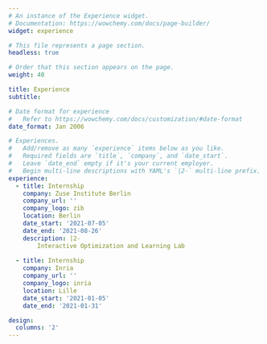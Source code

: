 ```yaml
---
# An instance of the Experience widget.
# Documentation: https://wowchemy.com/docs/page-builder/
widget: experience

# This file represents a page section.
headless: true

# Order that this section appears on the page.
weight: 40

title: Experience
subtitle:

# Date format for experience
#   Refer to https://wowchemy.com/docs/customization/#date-format
date_format: Jan 2006

# Experiences.
#   Add/remove as many `experience` items below as you like.
#   Required fields are `title`, `company`, and `date_start`.
#   Leave `date_end` empty if it's your current employer.
#   Begin multi-line descriptions with YAML's `|2-` multi-line prefix.
experience:
  - title: Internship
    company: Zuse Institute Berlin
    company_url: ''
    company_logo: zib
    location: Berlin
    date_start: '2021-07-05'
    date_end: '2021-08-26'
    description: |2-
        Interactive Optimization and Learning Lab
        
  - title: Internship
    company: Inria
    company_url: ''
    company_logo: inria
    location: Lille
    date_start: '2021-01-05'
    date_end: '2021-01-31'

design:
  columns: '2'
---
```


